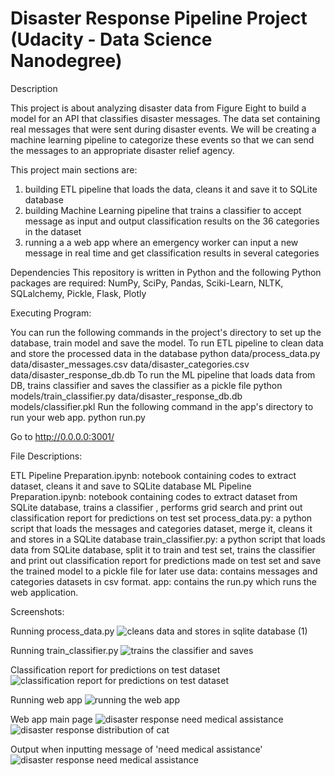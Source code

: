 # Disaster Response Pipeline Project (Udacity - Data Science Nanodegree)

Description

This project is about analyzing disaster data from Figure Eight to build a model for an API that classifies disaster messages. The data set containing real messages that were sent during disaster events. We will be creating a machine learning pipeline to categorize these events so that we can send the messages to an appropriate disaster relief agency.

This project main sections are:
1) building ETL pipeline that loads the data, cleans it and save it to SQLite database
2) building Machine Learning pipeline that trains a classifier to accept message as input and output classification results on the 36 categories in the dataset
3) running a a web app where an emergency worker can input a new message in real time and get classification results in several categories 

Dependencies
This repository is written in Python and the following Python packages are required:
NumPy, SciPy, Pandas, Sciki-Learn, NLTK, SQLalchemy, Pickle, Flask, Plotly

Executing Program:

You can run the following commands in the project's directory to set up the database, train model and save the model.
To run ETL pipeline to clean data and store the processed data in the database python data/process_data.py data/disaster_messages.csv data/disaster_categories.csv data/disaster_response_db.db
To run the ML pipeline that loads data from DB, trains classifier and saves the classifier as a pickle file python models/train_classifier.py data/disaster_response_db.db models/classifier.pkl
Run the following command in the app's directory to run your web app. python run.py

Go to http://0.0.0.0:3001/

File Descriptions:

ETL Pipeline Preparation.ipynb: notebook containing codes to extract dataset, cleans it and save to SQLite database
ML Pipeline Preparation.ipynb: notebook containing codes to extract dataset from SQLite database, trains a classifier , performs grid search and print out classification report                                for predictions on test set 
process_data.py: a python script that loads the messages and categories dataset, merge it, cleans it and stores in a SQLite database
train_classifier.py: a python script that loads data from SQLite database, split it to train and test set, trains the classifier and print out classification report for                              predictions made on test set and save the trained model to a pickle file for later use
data: contains messages and categories datasets in csv format.
app: contains the run.py which runs the web application.


Screenshots:

Running process_data.py
![cleans data and stores in sqlite database (1)](https://user-images.githubusercontent.com/73007150/110245969-99659b80-7fa0-11eb-9cea-f9a4c891e009.PNG)

Running train_classifier.py
![trains the classifier and saves](https://user-images.githubusercontent.com/73007150/110245993-b7330080-7fa0-11eb-9582-7936bc96e7ab.PNG)

Classification report for predictions on test dataset
![classification report for predictions on test dataset](https://user-images.githubusercontent.com/73007150/110246061-fb260580-7fa0-11eb-8107-42a450198468.PNG)

Running web app
![running the web app](https://user-images.githubusercontent.com/73007150/110246430-86ec6180-7fa2-11eb-8890-d4f2e4a85662.PNG)

Web app main page
![disaster response need medical assistance](https://user-images.githubusercontent.com/73007150/110246573-17c33d00-7fa3-11eb-90a3-915b5f10a11f.PNG)
![disaster response distribution of cat](https://user-images.githubusercontent.com/73007150/110248336-768cb480-7fab-11eb-8f3b-7e16e76876fc.PNG)

Output when inputting message of 'need medical assistance'
![disaster response need medical assistance](https://user-images.githubusercontent.com/73007150/110248353-92905600-7fab-11eb-9925-cf5c57d61a89.PNG)




